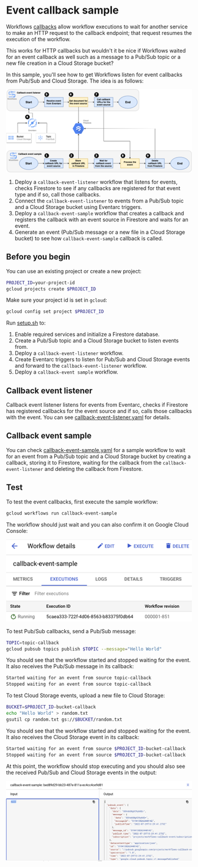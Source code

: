 # Event callback sample

Workflows [callbacks](https://cloud.google.com/workflows/docs/creating-callback-endpoints)
allow workflow executions to wait for another service to make an HTTP request to the
callback endpoint; that request resumes the execution of the workflow.

This works for HTTP callbacks but wouldn't it be nice if Workflows waited for an
event callback as well such as a message to a Pub/Sub topic or a new file
creation in a Cloud Storage bucket?

In this sample, you'll see how to get Workflows listen for event callbacks from
Pub/Sub and Cloud Storage. The idea is as follows:

![Architecture](architecture.png)

1. Deploy a `callback-event-listener` workflow that listens for events, checks
   Firestore to see if any callbacks are registered for that event type and if
   so, call those callbacks.
1. Connect the `callback-event-listener` to events from a Pub/Sub topic and a Cloud
   Storage bucket using Eventarc triggers.
1. Deploy a `callback-event-sample` workflow that creates a callback and registers
   the callback with an event source in Firestore and waits for an event.
1. Generate an event (Pub/Sub message or a new file in a Cloud Storage bucket)
   to see how `callback-event-sample` callback is called.

## Before you begin

You can use an existing project or create a new project:

```sh
PROJECT_ID=your-project-id
gcloud projects create $PROJECT_ID
```

Make sure your project id is set in `gcloud`:

```sh
gcloud config set project $PROJECT_ID
```

Run [setup.sh](setup.sh) to:

1. Enable required services and initialize a Firestore database.
1. Create a Pub/Sub topic and a Cloud Storage bucket to listen events from.
1. Deploy a `callback-event-listener` workflow.
1. Create Eventarc triggers to listen for Pub/Sub and Cloud Storage events and
   forward to the `callback-event-listener` workflow.
1. Deploy a `callback-event sample` workflow.

## Callback event listener

Callback event listener listens for events from Eventarc, checks if Firestore
has registered callbacks for the event source and if so, calls those callbacks
with the event. You can see
[callback-event-listener.yaml](callback-event-listener.yaml) for details.

## Callback event sample

You can check [callback-event-sample.yaml](callback-event-sample.yaml) for a
sample workflow to wait for an event from a Pub/Sub topic and a Cloud Storage
bucket by creating a callback, storing it to Firestore, waiting for the callback
from the `callback-event-listener` and deleting the callback from Firestore.

## Test

To test the event callbacks, first execute the sample workflow:

```sh
gcloud workflows run callback-event-sample
```

The workflow should just wait and you can also confirm it on Google Cloud
Console:

![Workflow execution](image1.png)

To test Pub/Sub callbacks, send a Pub/Sub message:

```sh
TOPIC=topic-callback
gcloud pubsub topics publish $TOPIC --message="Hello World"
```

You should see that the workflow started and stopped waiting for the event. It
also receives the Pub/Sub message in its callback:

```sh
Started waiting for an event from source topic-callback
Stopped waiting for an event from source topic-callback
```

To test Cloud Storage events, upload a new file to Cloud Storage:

```sh
BUCKET=$PROJECT_ID-bucket-callback
echo "Hello World" > random.txt
gsutil cp random.txt gs://$BUCKET/random.txt
```

You should see that the workflow started and stopped waiting for the event. It
also receives the Cloud Storage event in its callback:

```sh
Started waiting for an event from source $PROJECT_ID-bucket-callback
Stopped waiting for an event from source $PROJECT_ID-bucket-callback
```

At this point, the workflow should stop executing and you should also see the
received Pub/Sub and Cloud Storage events in the output:

![Workflow execution output](image2.png)

